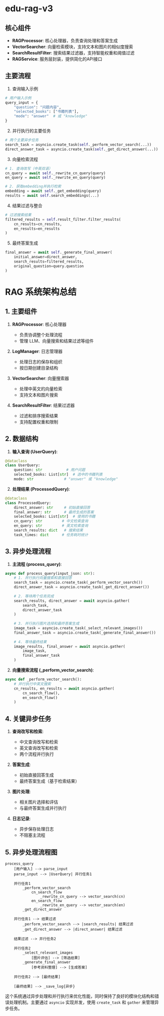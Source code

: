 # edu-rag-v3

## 核心组件

- **RAGProcessor**: 核心处理器，负责查询处理和答案生成
- **VectorSearcher**: 向量检索模块，支持文本和图片的相似度搜索
- **SearchResultFilter**: 搜索结果过滤器，支持智能权重和阈值过滤
- **RAGService**: 服务层封装，提供简化的API接口

## 主要流程
1. 查询输入示例
```python
# 用户输入示例
query_input = {
    "question": "问题内容",
    "selected_books": ["书籍列表"],
    "mode": "answer"  # 或 "knowledge"
}
```

2. 并行执行的主要任务
```python
# 两个主要异步任务
search_task = asyncio.create_task(self._perform_vector_search(...))
direct_answer_task = asyncio.create_task(self._get_direct_answer(...))
```

3. 向量检索流程
```python
# 1. 查询改写（中英双语）
cn_query = await self._rewrite_cn_query(query)
en_query = await self._rewrite_en_query(query)

# 2. 获取embedding并执行检索
embedding = await self._get_embedding(query)
results = await self.search_embeddings(...)
```

4. 结果过滤与整合
```python
# 过滤搜索结果
filtered_results = self.result_filter.filter_results(
    cn_results=cn_results,
    en_results=en_results
)
```

5. 最终答案生成
```python
final_answer = await self._generate_final_answer(
    initial_answer=direct_answer,
    search_results=filtered_results,
    original_question=query.question
)
```
# RAG 系统架构总结

## 1. 主要组件

1. **RAGProcessor**: 核心处理器
   - 负责协调整个处理流程
   - 管理 LLM、向量搜索和结果过滤等组件

2. **LogManager**: 日志管理器
   - 处理日志的保存和组织
   - 按日期创建目录结构

3. **VectorSearcher**: 向量搜索器
   - 处理中英文的向量检索
   - 支持文本和图片搜索

4. **SearchResultFilter**: 结果过滤器
   - 过滤和排序搜索结果
   - 支持配置权重和限制

## 2. 数据结构

1. **输入查询 (UserQuery)**:
```python
@dataclass
class UserQuery:
    question: str           # 用户问题
    selected_books: List[str]  # 选中的书籍列表
    mode: str              # "answer" 或 "knowledge"
```

2. **处理结果 (ProcessedQuery)**:
```python
@dataclass
class ProcessedQuery:
    direct_answer: str     # 初始直接回答
    final_answer: str      # 最终生成的答案
    selected_books: List[str]  # 使用的书籍
    cn_query: str         # 中文检索查询
    en_query: str         # 英文检索查询
    search_results: dict   # 搜索结果
    task_times: dict      # 任务耗时统计
```

## 3. 异步处理流程

1. **主流程 (process_query)**:
```python
async def process_query(input_json: str):
    # 1. 并行执行向量搜索和直接回答
    search_task = asyncio.create_task(_perform_vector_search())
    direct_answer_task = asyncio.create_task(_get_direct_answer())
    
    # 2. 等待两个任务完成
    search_results, direct_answer = await asyncio.gather(
        search_task, 
        direct_answer_task
    )
    
    # 3. 并行执行图片选择和最终答案生成
    image_task = asyncio.create_task(_select_relevant_images())
    final_answer_task = asyncio.create_task(_generate_final_answer())
    
    # 4. 等待最终结果
    image_results, final_answer = await asyncio.gather(
        image_task, 
        final_answer_task
    )
```

2. **向量搜索流程 (_perform_vector_search)**:
```python
async def _perform_vector_search():
    # 并行执行中英文搜索
    cn_results, en_results = await asyncio.gather(
        cn_search_flow(),
        en_search_flow()
    )
```

## 4. 关键异步任务

1. **查询改写和检索**:
   - 中文查询改写和检索
   - 英文查询改写和检索
   - 两个流程并行执行

2. **答案生成**:
   - 初始直接回答生成
   - 最终答案生成（基于检索结果）

3. **图片处理**:
   - 相关图片选择和评估
   - 与最终答案生成并行执行

4. **日志记录**:
   - 异步保存处理日志
   - 不阻塞主流程

## 5. 异步处理流程图

```graph TD
process_query
    [用户输入] --> parse_input
    parse_input --> |UserQuery| 并行任务1
    
    并行任务1
        _perform_vector_search
            cn_search_flow
                _rewrite_cn_query --> vector_search(cn)
            en_search_flow
                _rewrite_en_query --> vector_search(en)
        _get_direct_answer
    
    并行任务1 --> 结果过滤
        _perform_vector_search --> |search_results| 结果过滤
        _get_direct_answer --> |direct_answer| 结果过滤
    
    结果过滤 --> 并行任务2
    
    并行任务2
        _select_relevant_images
            [图片评估] --> [筛选结果]
        _generate_final_answer
            [参考资料整理] --> [生成答案]
    
    并行任务2 --> [最终结果]
    
    [最终结果] --> _save_log{异步}
```

这个系统通过异步处理和并行执行来优化性能，同时保持了良好的模块化结构和错误处理机制。主要通过 `asyncio` 实现并发，使用 `create_task` 和 `gather` 来管理异步任务。
